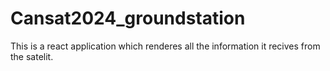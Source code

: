 # Cansat2024_groundstation
This is a react application which renderes all the information it recives from the satelit.
